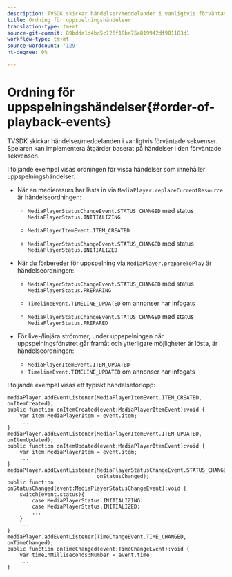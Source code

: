 ```yaml
---
description: TVSDK skickar händelser/meddelanden i vanligtvis förväntade sekvenser. Spelaren kan implementera åtgärder baserat på händelser i den förväntade sekvensen.
title: Ordning för uppspelningshändelser
translation-type: tm+mt
source-git-commit: 89bdda1d4bd5c126f19ba75a819942df901183d1
workflow-type: tm+mt
source-wordcount: '129'
ht-degree: 0%

---
```



# Ordning för uppspelningshändelser{#order-of-playback-events}

TVSDK skickar händelser/meddelanden i vanligtvis förväntade sekvenser. Spelaren kan implementera åtgärder baserat på händelser i den förväntade sekvensen.

<!--<a id="section_6E34A6C7936245D88DEB3315DA64598B"></a>-->

I följande exempel visas ordningen för vissa händelser som innehåller uppspelningshändelser.

* När en medieresurs har lästs in via `MediaPlayer.replaceCurrentResource` är händelseordningen:

   * `MediaPlayerStatusChangeEvent.STATUS_CHANGED` med status  `MediaPlayerStatus.INITIALIZING`

   * `MediaPlayerItemEvent.ITEM_CREATED`
   * `MediaPlayerStatusChangeEvent.STATUS_CHANGED` med status  `MediaPlayerStatus.INITIALIZED`

* När du förbereder för uppspelning via `MediaPlayer.prepareToPlay` är händelseordningen:

   * `MediaPlayerStatusChangeEvent.STATUS_CHANGED` med status  `MediaPlayerStatus.PREPARING`

   * `TimelineEvent.TIMELINE_UPDATED` om annonser har infogats
   * `MediaPlayerStatusChangeEvent.STATUS_CHANGED` med status  `MediaPlayerStatus.PREPARED`

* För live-/linjära strömmar, under uppspelningen när uppspelningsfönstret går framåt och ytterligare möjligheter är lösta, är händelseordningen:

   * `MediaPlayerItemEvent.ITEM_UPDATED`
   * `TimelineEvent.TIMELINE_UPDATED` om annonser har infogats

<!--<a id="section_76C13548AF934868B70757CA5489E516"></a>-->

I följande exempel visas ett typiskt händelseförlopp:

```
mediaPlayer.addEventListener(MediaPlayerItemEvent.ITEM_CREATED, onItemCreated); 
public function onItemCreated(event:MediaPlayerItemEvent):void { 
    var item:MediaPlayerItem = event.item; 
    ... 
} 
mediaPlayer.addEventListener(MediaPlayerItemEvent.ITEM_UPDATED, onItemUpdated); 
public function onItemUpdated(event:MediaPlayerItemEvent):void { 
    var item:MediaPlayerItem = event.item; 
    ... 
} 
mediaPlayer.addEventListener(MediaPlayerStatusChangeEvent.STATUS_CHANGED,  
                             onStatusChanged); 
public function onStatusChanged(event:MediaPlayerStatusChangeEvent):void { 
    switch(event.status){ 
        case MediaPlayerStatus.INITIALIZING: 
        case MediaPlayerStatus.INITIALIZED: 
        ... 
    } 
    ... 
} 
mediaPlayer.addEventListener(TimeChangeEvent.TIME_CHANGED, onTimeChanged); 
public function onTimeChanged(event:TimeChangeEvent):void { 
    var timeInMilliseconds:Number = event.time; 
    ... 
}
```

